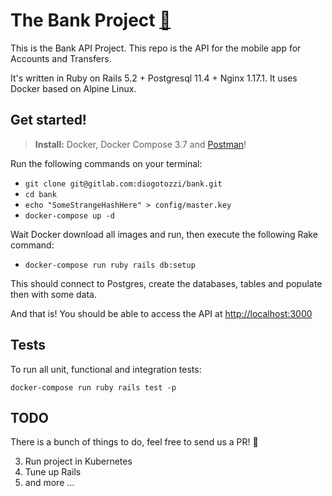# The Bank Project [🏦](https://gitlab.com/diogotozzi/bank/blob/master/Code_Challenge_-_Backend_-_Bank_Accounting__1_.pdf)

This is the Bank API Project. This repo is the API for the mobile app for Accounts and Transfers.

It's written in Ruby on Rails 5.2 + Postgresql 11.4 + Nginx 1.17.1. It uses Docker based on Alpine Linux.

## Get started!

> **Install:** Docker, Docker Compose 3.7 and [Postman](https://www.getpostman.com/downloads/)!

Run the following commands on your terminal:

- `git clone git@gitlab.com:diogotozzi/bank.git`
- `cd bank`
- `echo "SomeStrangeHashHere" > config/master.key`
- `docker-compose up -d`

Wait Docker download all images and run, then execute the following Rake command:

- `docker-compose run ruby rails db:setup`

This should connect to Postgres, create the databases, tables and populate then with some data.

And that is! You should be able to access the API at [http://localhost:3000](http://localhost:3000)

## Tests
To run all unit, functional and integration tests:

`docker-compose run ruby rails test -p`

## TODO

There is a bunch of things to do, feel free to send us a PR! 🙈

3. Run project in Kubernetes
4. Tune up Rails
6. and more ...
